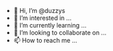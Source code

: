 - 👋 Hi, I’m @duzzys
- 👀 I’m interested in ...
- 🌱 I’m currently learning ...
- 💞️ I’m looking to collaborate on ...
- 📫 How to reach me ...

<!---
duzzys/duzzys is a ✨ special ✨ repository because its `README.md` (this file) appears on your GitHub profile.
You can click the Preview link to take a look at your changes.
--->
